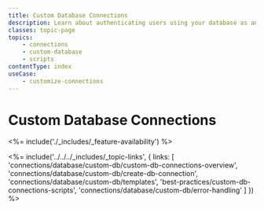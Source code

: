 ```yaml
---
title: Custom Database Connections
description: Learn about authenticating users using your database as an identity provider.
classes: topic-page
topics:
    - connections
    - custom-database
    - scripts
contentType: index
useCase:
    - customize-connections
---
```

# Custom Database Connections

<%= include('./_includes/_feature-availability') %>

<%= include('../../../_includes/_topic-links', { links: [
  'connections/database/custom-db/custom-db-connections-overview',
  'connections/database/custom-db/create-db-connection',
  'connections/database/custom-db/templates',
  'best-practices/custom-db-connections-scripts',
  'connections/database/custom-db/error-handling'
] }) %>
